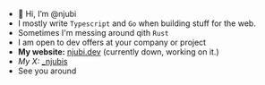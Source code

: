 - 👋 Hi, I’m @njubi
- I mostly write `Typescript` and `Go` when building stuff for the web.
- Sometimes I'm messing around qith `Rust`
- I am  open to dev offers at your company or project
- **My website:** [njubi.dev](https://njubi.dev) (currently down, working on it.)
- **My X*:* [_njubis](https://x.com/_njubis)
- See you around
<!---
sir-njubi/sir-njubi is a ✨ special ✨ repository because its `README.md` (this file) appears on your GitHub profile.
You can click the Preview link to take a look at your changes.
--->
